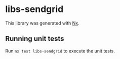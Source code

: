 # libs-sendgrid

This library was generated with [Nx](https://nx.dev).

## Running unit tests

Run `nx test libs-sendgrid` to execute the unit tests.
